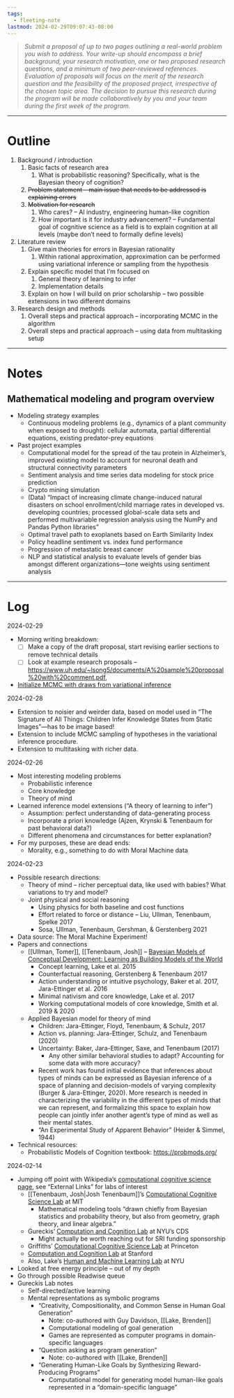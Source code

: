 ```yaml
---
tags:
  - fleeting-note
lastmod: 2024-02-29T09:07:43-08:00
---
```

>_Submit a proposal of up to two pages outlining a real-world problem you wish to address. Your write-up should encompass a brief background, your research motivation, one or two proposed research questions, and a minimum of two peer-reviewed references. Evaluation of proposals will focus on the merit of the research question and the feasibility of the proposed project, irrespective of the chosen topic area. The decision to pursue this research during the program will be made collaboratively by you and your team during the first week of the program._

---
# Outline

1. Background / introduction
	1. Basic facts of research area
		1. What is probabilistic reasoning? Specifically, what is the Bayesian theory of cognition?
	2. ~~Problem statement – main issue that needs to be addressed is explaining errors~~
	3. ~~Motivation for research~~
		1. Who cares? – AI industry, engineering human-like cognition
		2. How important is it for industry advancement? – Fundamental goal of cognitive science as a field is to explain cognition at all levels (maybe don’t need to formally define levels)
2. Literature review
	1. Give main theories for errors in Bayesian rationality
		1. Within rational approximation, approximation can be performed using variational inference or sampling from the hypothesis
	2. Explain specific model that I’m focused on
		1. General theory of learning to infer
		2. Implementation details
	3. Explain on how I will build on prior scholarship – two possible extensions in two different domains
3. Research design and methods
	1. Overall steps and practical approach – incorporating MCMC in the algorithm
	2. Overall steps and practical approach – using data from multitasking setup



---
# Notes

## Mathematical modeling and program overview

- Modeling strategy examples
	- Continuous modeling problems (e.g., dynamics of a plant community when exposed to drought): cellular automata, partial differential equations, existing predator-prey equations
- Past project examples
	- Computational model for the spread of the tau protein in Alzheimer’s, improved existing model to account for neuronal death and structural connectivity parameters
	- Sentiment analysis and time series data modeling for stock price prediction
	- Crypto mining simulation
	- (Data) “Impact of increasing climate change-induced natural disasters on school enrollment/child marriage rates in developed vs. developing countries; processed global-scale data sets and performed multivariable regression analysis using the NumPy and Pandas Python libraries”
	- Optimal travel path to exoplanets based on Earth Similarity Index
	- Policy headline sentiment vs. index fund performance
	- Progression of metastatic breast cancer
	- NLP and statistical analysis to evaluate levels of gender bias amongst different organizations—tone weights using sentiment analysis

---
# Log

2024-02-29
- Morning writing breakdown:
	- [ ] Make a copy of the draft proposal, start revising earlier sections to remove technical details
	- [ ] Look at example research proposals – https://www.uh.edu/~lsong5/documents/A%20sample%20proposal%20with%20comment.pdf, 
- [Initialize MCMC with draws from variational inference](https://discourse.mc-stan.org/t/initialize-mcmc-with-draws-from-variational-inference-in-cmdstanr/31075)

2024-02-28
- Extension to noisier and weirder data, based on model used in “The Signature of All Things: Children Infer Knowledge States from Static Images”—has to be image based!
- Extension to include MCMC sampling of hypotheses in the variational inference procedure.
- Extension to multitasking with richer data.

2024-02-26
- Most interesting modeling problems
	- Probabilistic inference
	- Core knowledge
	- Theory of mind
- Learned inference model extensions (“A theory of learning to infer”)
	- Assumption: perfect understanding of data-generating process
	- Incorporate a priori knowledge (Ajzen, Krynski & Tenenbaum for past behavioral data?)
	- Different phenomena and circumstances for better explanation?
- For my purposes, these are dead ends:
	- Morality, e.g., something to do with Moral Machine data

2024-02-23

- Possible research directions:
	- Theory of mind – richer perceptual data, like used with babies? What variations to try and model?
	- Joint physical and social reasoning
		- Using physics for both baseline and cost functions
		- Effort related to force or distance – Liu, Ullman, Tenenbaum, Spelke 2017
		- Sosa, Ullman, Tenenbaum, Gershman, & Gerstenberg 2021
- Data source: The Moral Machine Experiment!
- Papers and connections
	- [[Ullman, Tomer]], [[Tenenbaum, Josh]] – [Bayesian Models of Conceptual Development: Learning as Building Models of the World](https://pdfs.semanticscholar.org/41b4/208497ea832b59a241708c3fe4b17973175d.pdf?_gl=1*1fny988*_ga*MTMxODU2MDc1LjE3MDg0MDAyNjI.*_ga_H7P4ZT52H5*MTcwODYzOTU0Ny42LjEuMTcwODYzOTcyNS4xNS4wLjA.)
		- Concept learning, Lake et al. 2015
		- Counterfactual reasoning, Gerstenberg & Tenenbaum 2017
		- Action understanding or intuitive psychology, Baker et al. 2017, Jara-Ettinger et al. 2016
		- Minimal nativism and core knowledge, Lake et al. 2017
		- Working computational models of core knowledge, Smith et al. 2019 & 2020
	- Applied Bayesian model for theory of mind
		- Children: Jara-Ettinger, Floyd, Tenenbaum, & Schulz, 2017
		- Action vs. planning: Jara-Ettinger, Schulz, and Tenenbaum (2020)
		- Uncertainty: Baker, Jara-Ettinger, Saxe, and Tenenbaum (2017)
			- Any other similar behavioral studies to adapt? Accounting for some data with more accuracy?
		- Recent work has found initial evidence that inferences about types of minds can be expressed as Bayesian inference of a space of planning and decision-models of varying complexity (Burger & Jara-Ettinger, 2020). More research is needed in characterizing the variability in the different types of minds that we can represent, and formalizing this space to explain how people can jointly infer another agent’s type of mind as well as their mental states.
		- “An Experimental Study of Apparent Behavior” (Heider & Simmel, 1944)
- Technical resources:
	- Probabilistic Models of Cognition textbook: https://probmods.org/

2024-02-14

- Jumping off point with Wikipedia’s [computational cognitive science page](https://en.wikipedia.org/wiki/Computational_cognition), see “External Links” for labs of interest
	- [[Tenenbaum, Josh|Josh Tenenbaum]]’s [Computational Cognitive Science Lab](https://cocosci.mit.edu/) at MIT
		- Mathematical modeling tools “drawn chiefly from Bayesian statistics and probability theory, but also from geometry, graph theory, and linear algebra.”
	- Gureckis’ [Computation and Cognition Lab](https://gureckislab.org/research.html) at NYU’s CDS
		- Might actually be worth reaching out for SRI funding sponsorship
	- Griffiths’ [Computational Cognitive Science Lab](https://cocosci.princeton.edu/index.php) at Princeton
	- [Computation and Cognition Lab](https://cocolab.stanford.edu/) at Stanford
	- Also, Lake’s [Human and Machine Learning Lab](https://lake-lab.github.io/projects/) at NYU
- Looked at free energy principle – out of my depth
- Go through possible Readwise queue
- Gureckis Lab notes
	- Self-directed/active learning
	- Mental representations as symbolic programs
		- “Creativity, Compositionality, and Common Sense in Human Goal Generation”
			- Note: co-authored with Guy Davidson, [[Lake, Brenden]]
			- Computational modeling of goal generation
			- Games are represented as computer programs in domain-specific languages
		- “Question asking as program generation”
			- Note: co-authored with [[Lake, Brenden]]
		- “Generating Human-Like Goals by Synthesizing Reward-Producing Programs”
			- Computational model for generating model human-like goals represented in a “domain-specific language”